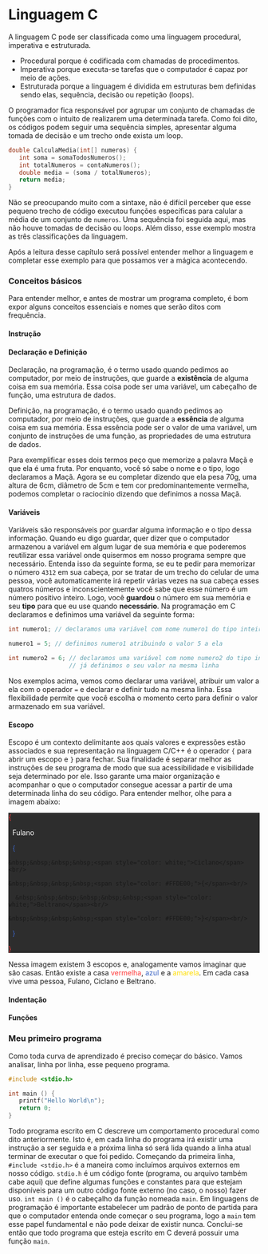 <h1 id="three">Linguagem C</h1>

A linguagem C pode ser classificada como uma linguagem procedural, imperativa e estruturada.

   * Procedural porque é codificada com chamadas de procedimentos.
   * Imperativa porque executa-se tarefas que o computador é capaz por meio de ações.
   * Estruturada porque a linguagem é dividida em estruturas bem definidas sendo elas, sequência, decisão ou repetição (loops).

O programador fica responsável por agrupar um conjunto de chamadas de funções com o intuito de realizarem uma determinada tarefa. Como foi dito, os códigos podem seguir uma sequência simples, apresentar alguma tomada de decisão e um trecho onde exista um loop.

```cpp
double CalculaMedia(int[] numeros) {
   int soma = somaTodosNumeros();
   int totalNumeros = contaNumeros();
   double media = (soma / totalNumeros);
   return media;
}
```
Não se preocupando muito com a sintaxe, não é difícil perceber que esse pequeno trecho de código executou funções específicas para calular a média de um conjunto de `numeros`. Uma sequência foi seguida aqui, mas não houve tomadas de decisão ou loops. Além disso, esse exemplo mostra as três classificações da linguagem.

Após a leitura desse capítulo será possível entender melhor a linguagem e completar esse exemplo para que possamos ver a mágica acontecendo.

<h3 id="basico">Conceitos básicos</h3>

Para entender melhor, e antes de mostrar um programa completo, é bom expor alguns conceitos essenciais e nomes que serão ditos com frequência.

<h4 id="instrucao">Instrução</h4>

<h4 id="definicaodeclarao">Declaração e Definição</h4>

Declaração, na programação, é o termo usado quando pedimos ao computador, por meio de instruções, que guarde a <strong>existência</strong> de alguma coisa em sua memória. Essa coisa pode ser uma variável, um cabeçalho de função, uma estrutura de dados.

Definição, na programação, é o termo usado quando pedimos ao computador, por meio de instruções, que guarde a <strong>essência</strong> de alguma coisa em sua memória. Essa essência pode ser o valor de uma variável, um conjunto de instruções de uma função, as propriedades de uma estrutura de dados.

Para exemplificar esses dois termos peço que memorize a palavra Maçã e que ela é uma fruta. Por enquanto, você só sabe o nome e o tipo, logo declaramos a Maçã. Agora se eu completar dizendo que ela pesa 70g, uma altura de 6cm, diâmetro de 5cm e tem cor predominantemente vermelha, podemos completar o raciocínio dizendo que definimos a nossa Maçã.

<h4 id="variaveis">Variáveis</h4>

Variáveis são responsáveis por guardar alguma informação e o tipo dessa informação. Quando eu digo guardar, quer dizer que o computador armazenou a variável em algum lugar de sua memória e que poderemos reutilizar essa variável onde quisermos em nosso programa sempre que necessário. Entenda isso da seguinte forma, se eu te pedir para memorizar o número `4312` em sua cabeça, por se tratar de um trecho do celular de uma pessoa, você automaticamente irá repetir várias vezes na sua cabeça esses quatros números e inconscientemente você sabe que esse número é um número positivo inteiro. Logo, você <strong>guardou</strong> o número em sua memória e seu <strong>tipo</strong> para que eu use quando <strong>necessário</strong>. Na programação em C declaramos e definimos uma variável da seguinte forma:

``` cpp
int numero1; // declaramos uma variável com nome numero1 do tipo inteiro

numero1 = 5; // definimos numero1 atribuindo o valor 5 a ela

int numero2 = 6; // declaramos uma variável com nome numero2 do tipo inteiro e
                 // já definimos o seu valor na mesma linha 
```
Nos exemplos acima, vemos como declarar uma variável, atribuir um valor a ela com o operador `=` e declarar e definir tudo na mesma linha. Essa flexibilidade permite que você escolha o momento certo para definir o valor armazenado em sua variável.

<h4 id="escopo">Escopo</h4>

Escopo é um contexto delimitante aos quais valores e expressões estão associados e sua representação na linguagem C/C++ é o operador `{` para abrir um escopo e `}` para fechar. Sua finalidade é separar melhor as instruções de seu programa de modo que sua acessibilidade e visibilidade seja determinado por ele. Isso garante uma maior organização e acompanhar o que o computador consegue acessar a partir de uma determinada linha do seu código. Para entender melhor, olhe para a imagem abaixo:

<div class="code-scope" style="background-color: #2d2d2d;">
<span style="color: #FF3A3A;">{</span><br/>
  
  &nbsp;&nbsp;<span style="color: white;">Fulano</span><br/>

  &nbsp;&nbsp;<span style="color: #3C65C4;">{</span><br/>

    &nbsp;&nbsp;&nbsp;&nbsp;<span style="color: white;">Ciclano</span><br/>

    &nbsp;&nbsp;&nbsp;&nbsp;<span style="color: #FFDE00;">{</span><br/>

      &nbsp;&nbsp;&nbsp;&nbsp;&nbsp;&nbsp;<span style="color: white;">Beltrano</span><br/>

    &nbsp;&nbsp;&nbsp;&nbsp;<span style="color: #FFDE00;">}</span><br/>

  &nbsp;&nbsp;<span style="color: #3C65C4;">}</span><br/>

<span style="color: #FF3A3A;">}</span>
</div>

Nessa imagem existem 3 escopos e, analogamente vamos imaginar que são casas. Então existe a casa <span style="color: #FF3A3A;">vermelha</span>, <span style="color: #3C65C4;">azul</span> e a <span style="color: #FFDE00;">amarela</span>. Em cada casa vive uma pessoa, Fulano, Ciclano e Beltrano.

<h4 id="indentacao">Indentação</h4>

<h4 id="funcoes">Funções</h4>

<h3 id="basico">Meu primeiro programa</h3>

Como toda curva de aprendizado é preciso começar do básico. Vamos analisar, linha por linha, esse pequeno programa.

``` cpp
#include <stdio.h>

int main () {
   printf("Hello World\n");
   return 0;
}
```

Todo programa escrito em C descreve um comportamento procedural como dito anteriormente. Isto é, em cada linha do programa irá existir uma instrução a ser seguida e a próxima linha só será lida quando a linha atual terminar de executar o que foi pedido. Começando da primeira linha, `#include <stdio.h>` é a maneira como incluímos arquivos externos em nosso código. `stdio.h` é um código fonte (programa, ou arquivo também cabe aqui) que define algumas funções e constantes para que estejam disponíveis para um outro código fonte externo (no caso, o nosso) fazer uso. `int main ()` é o cabeçalho da função nomeada `main`. Em linguagens de programação é importante estabelecer um padrão de ponto de partida para que o computador entenda onde começar o seu programa, logo a `main` tem esse papel fundamental e não pode deixar de existir nunca. Conclui-se então que todo programa que esteja escrito em C deverá possuir uma função `main`.
